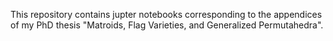 This repository contains jupter notebooks corresponding to the appendices of my PhD thesis "Matroids, Flag Varieties, and Generalized Permutahedra".

